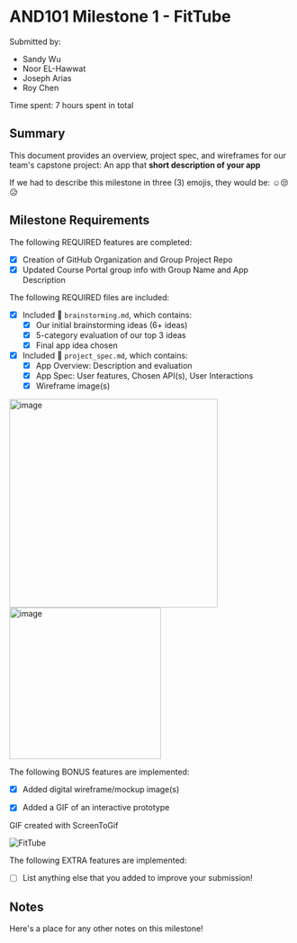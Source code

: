 <!-- (This is a comment) INSTRUCTIONS: Go through this page and fill out any **bolded** acts as a fitness equivalence of YoutTube!-->

# AND101 Milestone 1 - **FitTube**

Submitted by:
- Sandy Wu 
- Noor EL-Hawwat
- Joseph Arias
- Roy Chen

Time spent: 7 hours spent in total

## Summary

This document provides an overview, project spec, and wireframes for our team's capstone project: An app that **short description of your app**

If we had to describe this milestone in three (3) emojis, they would be: ☺️😒😥

## Milestone Requirements

<!-- Please be sure to change the [ ] to [x] for any features you completed.  If a feature is not checked [x], you might miss the points for that item! -->

The following REQUIRED features are completed:

- [X] Creation of GitHub Organization and Group Project Repo
- [X] Updated Course Portal group info with Group Name and App Description

The following REQUIRED files are included:

- [X] Included 📄 `brainstorming.md`, which contains:
  - [X] Our initial brainstorming ideas (6+ ideas)
  - [X] 5-category evaluation of our top 3 ideas
  - [x] Final app idea chosen
- [X] Included 📄 `project_spec.md`, which contains:
  - [X] App Overview: Description and evaluation
  - [X] App Spec: User features, Chosen API(s), User Interactions
  - [X] Wireframe image(s)
<img width="370" alt="image" src="https://user-images.githubusercontent.com/118078517/233763222-b4e32fe0-221a-416a-8859-d7b4e9bcd41a.png">
<img width="269" alt="image" src="https://user-images.githubusercontent.com/118078517/233763255-a6578b7a-9276-4029-9e78-4116a70fcd79.png">

The following BONUS features are implemented:

- [X] Added digital wireframe/mockup image(s)
- [X] Added a GIF of an interactive prototype


GIF created with ScreenToGif

![FitTube](https://user-images.githubusercontent.com/118078517/233763112-2834cff3-aa3d-48f7-95da-478362375bef.gif)

The following EXTRA features are implemented:

- [ ] List anything else that you added to improve your submission!

## Notes

Here's a place for any other notes on this milestone!

